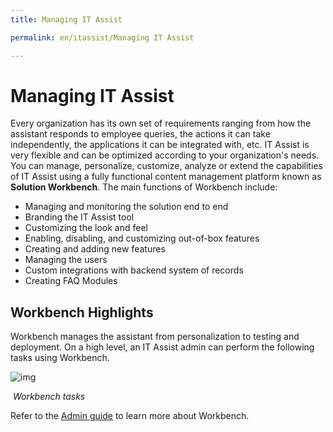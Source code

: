 ```yaml
---
title: Managing IT Assist

permalink: en/itassist/Managing IT Assist

---
```


# Managing IT Assist

Every organization has its own set of requirements ranging from how the assistant responds to employee queries, the actions it can take independently, the applications it can be integrated with, etc. IT Assist is very flexible and can be optimized according to your organization's needs. You can manage, personalize, customize, analyze or extend the capabilities of IT Assist using a fully functional content management platform known as **Solution Workbench**. The main functions of Workbench include: 

- Managing and monitoring the solution end to end 
- Branding the IT Assist tool
- Customizing the look and feel
- Enabling, disabling, and customizing out-of-box features 
- Creating and adding new features 
- Managing the users
- Custom integrations with backend system of records
- Creating FAQ Modules 

## Workbench Highlights

Workbench manages the assistant from personalization to testing and deployment. On a high level, an IT Assist admin can perform the following tasks using Workbench.  

![img](https://lh5.googleusercontent.com/aprdthOma9HoEtVLhS1WNetA5fekYznmq0WPWUmo9HRBLzsTThkI7jWpVB2kzgCh_jw_ejRNz6PA9znTgOmfy2XcxlMl7NkdSsrWi_qc5Iz3M_bLMGwx_eI9FKCdpk-w3eMQmspli9hQfzM0DLiojGS2Gpur5LC0_TUaoSCf8hYjzUP0PqXAoQnU8JK_)

​																				*Workbench tasks*

Refer to the [Admin guide](https://docs.google.com/document/d/1O_NP0HgupKwLae216EHm5madwR-Xk2dO/edit#bookmark=id.8779xp2lqm8s) to learn more about Workbench.